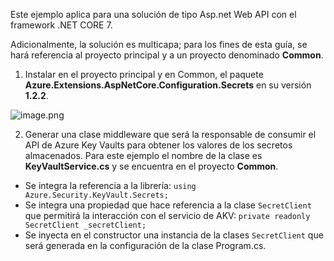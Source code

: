 Este ejemplo aplica para una solución de tipo Asp.net Web API con el framework .NET CORE 7.

Adicionalmente, la solución es multicapa; para los fines de esta guía, se hará referencia al proyecto principal y a un proyecto denominado **Common**.

1. Instalar en el proyecto principal y en Common, el paquete **Azure.Extensions.AspNetCore.Configuration.Secrets** en su versión **1.2.2**.

![image.png](/.attachments/image-91ae23a5-c120-4900-bdbd-5d1dd9711f27.png)

2. Generar una clase middleware que será la responsable de consumir el API de Azure Key Vaults para obtener los valores de los secretos almacenados. Para este ejemplo el nombre de la clase es **KeyVaultService.cs** y se encuentra en el proyecto **Common**.

- Se integra la referencia a la librería: `using Azure.Security.KeyVault.Secrets;`
- Se integra una propiedad que hace referencia a la clase `SecretClient` que permitirá la interacción con el servicio de AKV: `private readonly SecretClient _secretClient;`
- Se inyecta en el constructor una instancia de la clases `SecretClient` que será generada en la configuración de la clase Program.cs.
